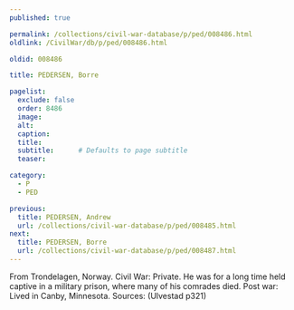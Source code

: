 ```yaml
---
published: true

permalink: /collections/civil-war-database/p/ped/008486.html
oldlink: /CivilWar/db/p/ped/008486.html

oldid: 008486

title: PEDERSEN, Borre

pagelist:
  exclude: false
  order: 8486
  image: 
  alt:
  caption:
  title:
  subtitle:      # Defaults to page subtitle
  teaser:

category: 
  - P 
  - PED

previous:
  title: PEDERSEN, Andrew
  url: /collections/civil-war-database/p/ped/008485.html  
next:
  title: PEDERSEN, Borre
  url: /collections/civil-war-database/p/ped/008487.html   
---
```

From Trondelagen, Norway. Civil War: Private. He was for a long time held captive in a military prison, where many of his comrades died. Post war: Lived in Canby, Minnesota. Sources: (Ulvestad p321)